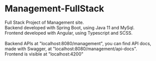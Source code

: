 # Management-FullStack
Full Stack Project of Management site.<br>
Backend developed with Spring Boot, using Java 11 and MySql.<br>
Frontend developed with Angular, using Typescript and SCSS.<br>
<br>
Backend APIs at "localhost:8080/management", you can find API docs, made with Swagger, at "localhost:8080/management/api-docs".<br>
Frontend is visible at "localhost:4200"

